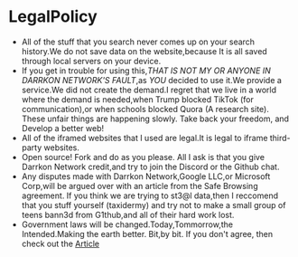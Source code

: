 # LegalPolicy
- All of the stuff that you search never comes up on your search history.We do not save data on the website,because It is all saved through local servers on your device.
- If you get in trouble for using this,*THAT IS NOT MY OR ANYONE IN DARRKON NETWORK'S FAULT*,as *YOU* decided to use it.We provide a service.We did not create the demand.I regret that we live in a world where the demand is needed,when Trump blocked TikTok (for communication),or when schools blocked Quora (A research site). These unfair things are happening slowly. Take back your freedom, and Develop a better web!
- All of the iframed websites that I used are legal.It is legal to iframe third-party websites.
- Open source! Fork and do as you please. All I ask is that you give Darrkon Network credit,and try to join the Discord or the Github chat.
- Any disputes made with Darrkon Network,Google LLC,or Microsoft Corp,will be argued over with an article from the Safe Browsing agreement. If you think we are trying to st3@l data,then I reccomend that you stuff yourself (taxidermy) and try not to make a small group of teens bann3d from G1thub,and all of their hard work lost.
- Government laws will be changed.Today,Tommorrow,the Intended.Making the earth better. Bit,by bit. If you don't agree, then check out the [Article](https://exploitsdocessay.vercel.app/)


